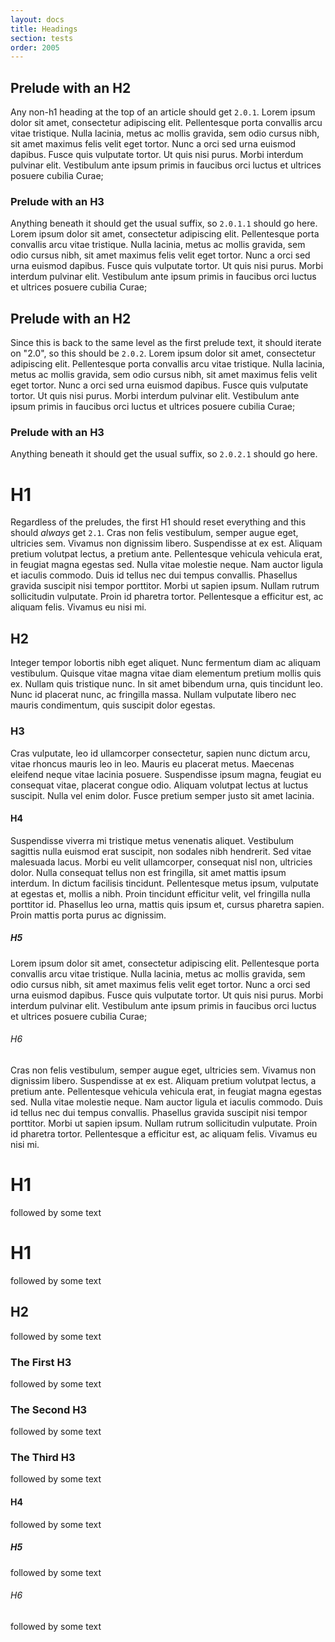 ```yaml
---
layout: docs
title: Headings
section: tests
order: 2005
---
```


## Prelude with an H2
Any non-h1 heading at the top of an article should get `2.0.1`. Lorem ipsum dolor sit amet, consectetur adipiscing elit. Pellentesque porta convallis arcu vitae tristique. Nulla lacinia, metus ac mollis gravida, sem odio cursus nibh, sit amet maximus felis velit eget tortor. Nunc a orci sed urna euismod dapibus. Fusce quis vulputate tortor. Ut quis nisi purus. Morbi interdum pulvinar elit. Vestibulum ante ipsum primis in faucibus orci luctus et ultrices posuere cubilia Curae;

### Prelude with an H3
Anything beneath it should get the usual suffix, so `2.0.1.1` should go here. Lorem ipsum dolor sit amet, consectetur adipiscing elit. Pellentesque porta convallis arcu vitae tristique. Nulla lacinia, metus ac mollis gravida, sem odio cursus nibh, sit amet maximus felis velit eget tortor. Nunc a orci sed urna euismod dapibus. Fusce quis vulputate tortor. Ut quis nisi purus. Morbi interdum pulvinar elit. Vestibulum ante ipsum primis in faucibus orci luctus et ultrices posuere cubilia Curae;

## Prelude with an H2
Since this is back to the same level as the first prelude text, it should iterate on "2.0", so this should be `2.0.2`. Lorem ipsum dolor sit amet, consectetur adipiscing elit. Pellentesque porta convallis arcu vitae tristique. Nulla lacinia, metus ac mollis gravida, sem odio cursus nibh, sit amet maximus felis velit eget tortor. Nunc a orci sed urna euismod dapibus. Fusce quis vulputate tortor. Ut quis nisi purus. Morbi interdum pulvinar elit. Vestibulum ante ipsum primis in faucibus orci luctus et ultrices posuere cubilia Curae;

### Prelude with an H3
Anything beneath it should get the usual suffix, so `2.0.2.1` should go here.

# H1
Regardless of the preludes, the first H1 should reset everything and this should _always_ get `2.1`.  Cras non felis vestibulum, semper augue eget, ultricies sem. Vivamus non dignissim libero. Suspendisse at ex est. Aliquam pretium volutpat lectus, a pretium ante. Pellentesque vehicula vehicula erat, in feugiat magna egestas sed. Nulla vitae molestie neque. Nam auctor ligula et iaculis commodo. Duis id tellus nec dui tempus convallis. Phasellus gravida suscipit nisi tempor porttitor. Morbi ut sapien ipsum. Nullam rutrum sollicitudin vulputate. Proin id pharetra tortor. Pellentesque a efficitur est, ac aliquam felis. Vivamus eu nisi mi.

## H2
Integer tempor lobortis nibh eget aliquet. Nunc fermentum diam ac aliquam vestibulum. Quisque vitae magna vitae diam elementum pretium mollis quis ex. Nullam quis tristique nunc. In sit amet bibendum urna, quis tincidunt leo. Nunc id placerat nunc, ac fringilla massa. Nullam vulputate libero nec mauris condimentum, quis suscipit dolor egestas.

### H3
Cras vulputate, leo id ullamcorper consectetur, sapien nunc dictum arcu, vitae rhoncus mauris leo in leo. Mauris eu placerat metus. Maecenas eleifend neque vitae lacinia posuere. Suspendisse ipsum magna, feugiat eu consequat vitae, placerat congue odio. Aliquam volutpat lectus at luctus suscipit. Nulla vel enim dolor. Fusce pretium semper justo sit amet lacinia.

#### H4
Suspendisse viverra mi tristique metus venenatis aliquet. Vestibulum sagittis nulla euismod erat suscipit, non sodales nibh hendrerit. Sed vitae malesuada lacus. Morbi eu velit ullamcorper, consequat nisl non, ultricies dolor. Nulla consequat tellus non est fringilla, sit amet mattis ipsum interdum. In dictum facilisis tincidunt. Pellentesque metus ipsum, vulputate at egestas et, mollis a nibh. Proin tincidunt efficitur velit, vel fringilla nulla porttitor id. Phasellus leo urna, mattis quis ipsum et, cursus pharetra sapien. Proin mattis porta purus ac dignissim.

##### H5
Lorem ipsum dolor sit amet, consectetur adipiscing elit. Pellentesque porta convallis arcu vitae tristique. Nulla lacinia, metus ac mollis gravida, sem odio cursus nibh, sit amet maximus felis velit eget tortor. Nunc a orci sed urna euismod dapibus. Fusce quis vulputate tortor. Ut quis nisi purus. Morbi interdum pulvinar elit. Vestibulum ante ipsum primis in faucibus orci luctus et ultrices posuere cubilia Curae;

###### H6
Cras non felis vestibulum, semper augue eget, ultricies sem. Vivamus non dignissim libero. Suspendisse at ex est. Aliquam pretium volutpat lectus, a pretium ante. Pellentesque vehicula vehicula erat, in feugiat magna egestas sed. Nulla vitae molestie neque. Nam auctor ligula et iaculis commodo. Duis id tellus nec dui tempus convallis. Phasellus gravida suscipit nisi tempor porttitor. Morbi ut sapien ipsum. Nullam rutrum sollicitudin vulputate. Proin id pharetra tortor. Pellentesque a efficitur est, ac aliquam felis. Vivamus eu nisi mi.

# H1
followed by some text

# H1
followed by some text

## H2
followed by some text

### The First H3
followed by some text

### The Second H3
followed by some text

### The Third H3
followed by some text

#### H4
followed by some text

##### H5
followed by some text

###### H6
followed by some text
